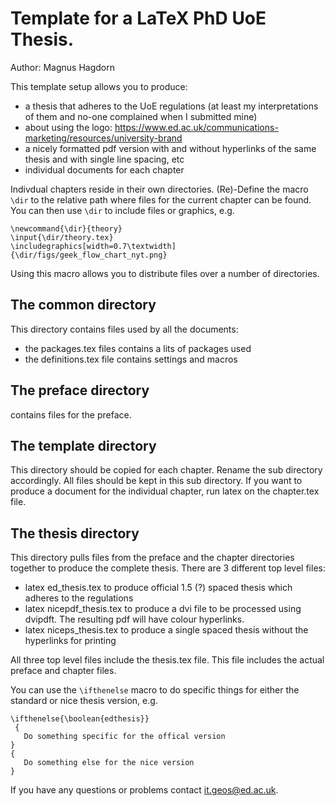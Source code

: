 Template for a LaTeX PhD UoE Thesis.
====================================

Author: Magnus Hagdorn

This template setup allows you to produce:
* a thesis that adheres to the UoE regulations
  (at least my interpretations of them and no-one complained when
  I submitted mine)
* about using the logo: https://www.ed.ac.uk/communications-marketing/resources/university-brand
* a nicely formatted pdf version with and without hyperlinks of the same thesis
  and with single line spacing, etc
* individual documents for each chapter

Indivdual chapters reside in their own directories. (Re)-Define the macro `\dir`
to the relative path where files for the current chapter can be found. You can
then use `\dir` to include files or graphics, e.g.

```
\newcommand{\dir}{theory}
\input{\dir/theory.tex}
\includegraphics[width=0.7\textwidth]{\dir/figs/geek_flow_chart_nyt.png}
```

Using this macro allows you to distribute files over a number of directories.

The common directory
--------------------
This directory contains files used by all the documents:
* the packages.tex files contains a lits of packages used
* the definitions.tex file contains settings and macros

The preface directory
---------------------
contains files for the preface.

The template directory
----------------------
This directory should be copied for each chapter. Rename the sub directory 
accordingly. All files should be kept in this sub directory. If you want to
produce a document for the individual chapter, run latex on the chapter.tex
file.

The thesis directory
--------------------
This directory pulls files from the preface and the chapter directories together
to produce the complete thesis. There are 3 different top level files:
* latex ed_thesis.tex
  to produce official 1.5 (?) spaced thesis which adheres to the regulations
* latex nicepdf_thesis.tex
  to produce a dvi file to be processed using dvipdft. The resulting pdf will
  have colour hyperlinks.
* latex niceps_thesis.tex
  to produce a single spaced thesis without the hyperlinks for printing

All three top level files include the thesis.tex file. This file includes the
actual preface and chapter files. 

You can use the `\ifthenelse` macro to do specific things for either the standard
or nice thesis version, e.g.
```
\ifthenelse{\boolean{edthesis}}
 {
   Do something specific for the offical version 
}
{
   Do something else for the nice version
}
```


If you have any questions or problems contact it.geos@ed.ac.uk.
